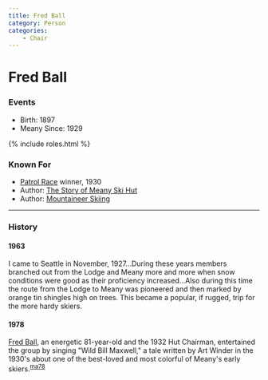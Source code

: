 ```yaml
---
title: Fred Ball
category: Person
categories:
    - Chair
---
```

# Fred Ball
### Events
- Birth: 1897
- Meany Since: 1929

{% include roles.html %}

### Known For
- [Patrol Race](/Event/Patrol-Race) winner, 1930
- Author: [The Story of Meany Ski Hut][ma56]
- Author: [Mountaineer Skiing][ma63]

---
### History

#### 1963

I came to Seattle in November, 1927...During these years members branched out from the Lodge and Meany more and more when snow conditions were good as their proficiency increased...Also during this time the route from the Lodge to Meany was pioneered and then marked by orange tin shingles high on trees. This became a popular, if rugged, trip for the more hardy skiers.

#### 1978

[Fred Ball](/Person/Fred-Ball), an energetic 81-year-old and the 1932 Hut Chairman, entertained the group by singing "Wild Bill Maxwell," a tale written by Art Winder in the 1930's about one of the best-loved and most colorful of Meany's early skiers.<sup>[ma78][]</sup>

[ma56]: /Mountaineer-Annual#1956
[ma63]: /Mountaineer-Annual#1963
[ma78]: /Mountaineer-Annual#1978